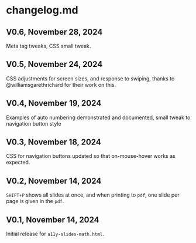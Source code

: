 # changelog.md

## V0.6, November 28, 2024
Meta tag tweaks, CSS small tweak.

## V0.5, November 24, 2024
CSS adjustments for screen sizes, and response to swiping, thanks to @williamsgarethrichard for their work on this.

## V0.4, November 19, 2024
Examples of auto numbering demonstrated and documented, small tweak to navigation button style

## V0.3, November 18, 2024
CSS for navigation buttons updated so that on-mouse-hover works as expected.

## V0.2, November 14, 2024
`SHIFT+P` shows all slides at once, and when printing to `pdf`, one slide per page is given in the `pdf`.

## V0.1, November 14, 2024
Initial release for `a11y-slides-math.html`.
